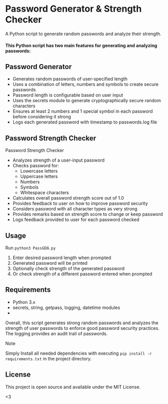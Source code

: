 # Password Generator & Strength Checker

A Python script to generate random passwords and analyze their strength.

#### This Python script has two main features for generating and analyzing passwords:

## Password Generator

- Generates random passwords of user-specified length
- Uses a combination of letters, numbers and symbols to create secure passwords
- Password length is configurable based on user input
- Uses the secrets module to generate cryptographically secure random characters
- Ensures at least 2 numbers and 1 special symbol in each password before considering it strong
- Logs each generated password with timestamp to passwords.log file

## Password Strength Checker

Password Strength Checker
- Analyzes strength of a user-input password
- Checks password for:
    - Lowercase letters
    - Uppercase letters
    - Numbers
    - Symbols
    - Whitespace characters
- Calculates overall password strength score out of 1.0
- Provides feedback to user on how to improve password security
- Considers password with all character types as very strong
- Provides remarks based on strength score to change or keep password
- Logs feedback provided to user for each password checked

## Usage

Run `python3 PassGEN.py`

1. Enter desired password length when prompted
2. Generated password will be printed
3. Optionally check strength of the generated password
4. Or check strength of a different password entered when prompted

## Requirements

- Python 3.x
- secrets, string, getpass, logging, datetime modules
-
Overall, this script generates strong random passwords and analyzes the strength of user passwords to enforce good password security practices. The logging provides an audit trail of passwords.

> [!NOTE]
> Simply Install all needed dependencies with executing `pip install -r requirements.txt` in the project directory.

## License
This project is open source and available under the MIT License.

<3